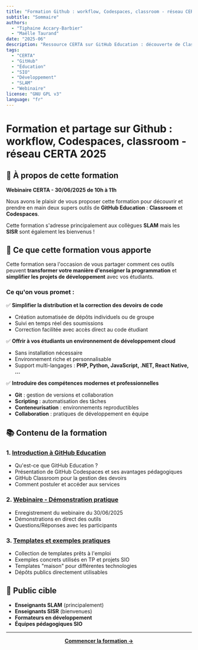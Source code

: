 ```yaml
---
title: "Formation Github : workflow, Codespaces, classroom - réseau CERTA 2025"
subtitle: "Sommaire"
authors: 
  - "Tiphaine Accary-Barbier"
  - "Maëlle Taurand"
date: "2025-06"
description: "Ressource CERTA sur GitHub Education : découverte de Classroom et Codespaces pour transformer l'enseignement de la programmation"
tags: 
  - "CERTA"
  - "GitHub"
  - "Éducation"
  - "SIO"
  - "Développement"
  - "SLAM"
  - "Webinaire"
license: "GNU GPL v3"
language: "fr"
---
```


# Formation et partage sur Github : workflow, Codespaces, classroom - réseau CERTA 2025

## 🎯 À propos de cette formation

**Webinaire CERTA - 30/06/2025 de 10h à 11h**

Nous avons le plaisir de vous proposer cette formation pour découvrir et prendre en main deux supers outils de **GitHub Education** : **Classroom** et **Codespaces**. 

Cette formation s'adresse principalement aux collègues **SLAM** mais les **SISR** sont également les bienvenus ! 

## 🚀 Ce que cette formation vous apporte

Cette formation sera l'occasion de vous partager comment ces outils peuvent **transformer votre manière d'enseigner la programmation** et **simplifier les projets de développement** avec vos étudiants.

### Ce qu'on vous promet :

✅ **Simplifier la distribution et la correction des devoirs de code**
- Création automatisée de dépôts individuels ou de groupe
- Suivi en temps réel des soumissions
- Correction facilitée avec accès direct au code étudiant

✅ **Offrir à vos étudiants un environnement de développement cloud**
- Sans installation nécessaire
- Environnement riche et personnalisable
- Support multi-langages : **PHP, Python, JavaScript, .NET, React Native, ...**

✅ **Introduire des compétences modernes et professionnelles**
- **Git** : gestion de versions et collaboration
- **Scripting** : automatisation des tâches
- **Conteneurisation** : environnements reproductibles
- **Collaboration** : pratiques de développement en équipe

## 📚 Contenu de la formation

### 1. [Introduction à GitHub Education](intro.md)
- Qu'est-ce que GitHub Education ?
- Présentation de GitHub Codespaces et ses avantages pédagogiques
- GitHub Classroom pour la gestion des devoirs
- Comment postuler et accéder aux services

### 2. [Webinaire - Démonstration pratique](webinaire.md)
- Enregistrement du webinaire du 30/06/2025
- Démonstrations en direct des outils
- Questions/Réponses avec les participants

### 3. [Templates et exemples pratiques](github_codespace_templates.md)
- Collection de templates prêts à l'emploi
- Exemples concrets utilisés en TP et projets SIO
- Templates "maison" pour différentes technologies
- Dépôts publics directement utilisables

## 🎯 Public cible

- **Enseignants SLAM** (principalement)
- **Enseignants SISR** (bienvenues)
- **Formateurs en développement**
- **Équipes pédagogiques SIO**


---

<div align="center">

**[Commencer la formation →](intro.md)**

</div>


